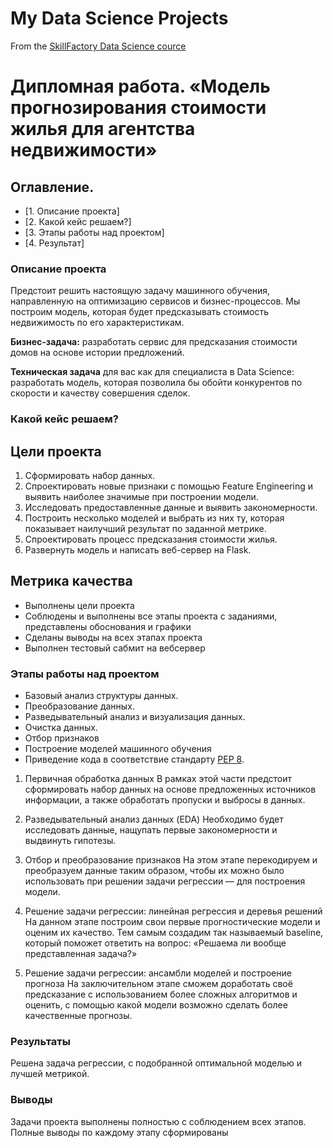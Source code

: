 # My Data Science Projects
From the [SkillFactory Data Science cource](https://skillfactory.ru/data-scientist)

# Дипломная работа. «Модель прогнозирования стоимости жилья для агентства недвижимости»

## Оглавление.
* [1. Описание проекта]
* [2. Какой кейс решаем?]
* [3. Этапы работы над проектом]
* [4. Результат]

### Описание проекта

Предстоит решить настоящую задачу машинного обучения, направленную на оптимизацию сервисов и бизнес-процессов. Мы построим модель, которая будет предсказывать стоимость недвижимость по его характеристикам.

**Бизнес-задача:** разработать сервис для предсказания стоимости домов на основе истории предложений.

**Техническая задача** для вас как для специалиста в Data Science: разработать модель, которая позволила бы обойти конкурентов по скорости и качеству совершения сделок.

### Какой кейс решаем?

## Цели проекта

1. Сформировать набор данных.
2. Спроектировать новые признаки с помощью Feature Engineering и выявить наиболее значимые при построении модели.
3. Исследовать предоставленные данные и выявить закономерности.
4. Построить несколько моделей и выбрать из них ту, которая показывает наилучший результат по заданной метрике.
5. Спроектировать процесс предсказания стоимости жилья.
6. Развернуть модель и написать веб-сервер на Flask.

## Метрика качества

+ Выполнены цели проекта
+ Соблюдены и выполнены все этапы проекта с заданиями, представлены обоснования и графики
+ Сделаны выводы на всех этапах проекта
+ Выполнен тестовый сабмит на вебсервер

### Этапы работы над проектом
+ Базовый анализ структуры данных.
+ Преобразование данных.
+ Разведывательный анализ и визуализация данных.
+ Очистка данных.
+ Отбор признаков
+ Построение моделей машинного обучения
+ Приведение кода в соответствие стандарту [PEP 8](https://peps.python.org/pep-0008/).

1. Первичная обработка данных
В рамках этой части предстоит сформировать набор данных на основе предложенных источников информации, а также обработать пропуски и выбросы в данных.

2. Разведывательный анализ данных (EDA)
Необходимо будет исследовать данные, нащупать первые закономерности и выдвинуть гипотезы.

3. Отбор и преобразование признаков
На этом этапе перекодируем и преобразуем данные таким образом, чтобы их можно было использовать при решении задачи регрессии — для построения модели.

4. Решение задачи регрессии: линейная регрессия и деревья решений
На данном этапе построим свои первые прогностические модели и оценим их качество. Тем самым создадим так называемый baseline, который поможет ответить на вопрос: «Решаема ли вообще представленная задача?»

5. Решение задачи регрессии: ансамбли моделей и построение прогноза
На заключительном этапе сможем доработать своё предсказание с использованием более сложных алгоритмов и оценить, с помощью какой модели возможно сделать более качественные прогнозы.

### Результаты

Решена задача регрессии, с подобранной оптимальной моделью и лучшей метрикой.

### Выводы

Задачи проекта выполнены полностью с соблюдением всех этапов. Полные выводы по каждому этапу сформированы